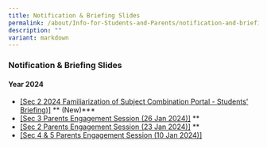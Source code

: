 ```yaml
---
title: Notification & Briefing Slides
permalink: /about/Info-for-Students-and-Parents/notification-and-briefing-slides/
description: ""
variant: markdown
---
```

### **Notification & Briefing Slides**

#### **Year 2024**
* [[Sec 2 2024 Familiarization of Subject Combination Portal - Students' Briefing)]](https://drive.google.com/file/d/1cQKR6ys1tIHaEjppgTKc5KB00emOKMVs/view?usp=sharing) **
(New)**\*
* [[Sec 3 Parents Engagement Session (26 Jan 2024)]](https://drive.google.com/file/d/1R9cIp96TgYrhq7FmC7cdrUSBYwQuCyqY/view?usp=drive_link) **
* [[Sec 2 Parents Engagement Session (23 Jan 2024)]](https://drive.google.com/file/d/1spRRN5DmPiccmze_eFHd_zrWBYg2OwYd/view?usp=drive_link) **
* [[Sec 4 & 5 Parents Engagement Session (10 Jan 2024)]](https://drive.google.com/file/d/1D0SP_ew59Yubw_N4c-eJWf36iqzziRF-/view?usp=drive_link)